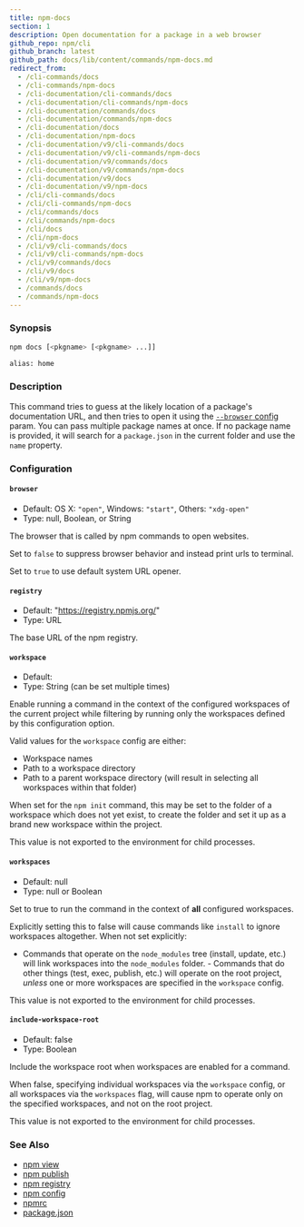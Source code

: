 ```yaml
---
title: npm-docs
section: 1
description: Open documentation for a package in a web browser
github_repo: npm/cli
github_branch: latest
github_path: docs/lib/content/commands/npm-docs.md
redirect_from:
  - /cli-commands/docs
  - /cli-commands/npm-docs
  - /cli-documentation/cli-commands/docs
  - /cli-documentation/cli-commands/npm-docs
  - /cli-documentation/commands/docs
  - /cli-documentation/commands/npm-docs
  - /cli-documentation/docs
  - /cli-documentation/npm-docs
  - /cli-documentation/v9/cli-commands/docs
  - /cli-documentation/v9/cli-commands/npm-docs
  - /cli-documentation/v9/commands/docs
  - /cli-documentation/v9/commands/npm-docs
  - /cli-documentation/v9/docs
  - /cli-documentation/v9/npm-docs
  - /cli/cli-commands/docs
  - /cli/cli-commands/npm-docs
  - /cli/commands/docs
  - /cli/commands/npm-docs
  - /cli/docs
  - /cli/npm-docs
  - /cli/v9/cli-commands/docs
  - /cli/v9/cli-commands/npm-docs
  - /cli/v9/commands/docs
  - /cli/v9/docs
  - /cli/v9/npm-docs
  - /commands/docs
  - /commands/npm-docs
---
```


### Synopsis

```bash
npm docs [<pkgname> [<pkgname> ...]]

alias: home
```

### Description

This command tries to guess at the likely location of a package's
documentation URL, and then tries to open it using the
[`--browser` config](/cli/v9/using-npm/config#browser) param. You can pass multiple
package names at once. If no package name is provided, it will search for a
`package.json` in the current folder and use the `name` property.

### Configuration

#### `browser`

* Default: OS X: `"open"`, Windows: `"start"`, Others: `"xdg-open"`
* Type: null, Boolean, or String

The browser that is called by npm commands to open websites.

Set to `false` to suppress browser behavior and instead print urls to
terminal.

Set to `true` to use default system URL opener.



#### `registry`

* Default: "https://registry.npmjs.org/"
* Type: URL

The base URL of the npm registry.



#### `workspace`

* Default:
* Type: String (can be set multiple times)

Enable running a command in the context of the configured workspaces of the
current project while filtering by running only the workspaces defined by
this configuration option.

Valid values for the `workspace` config are either:

* Workspace names
* Path to a workspace directory
* Path to a parent workspace directory (will result in selecting all
  workspaces within that folder)

When set for the `npm init` command, this may be set to the folder of a
workspace which does not yet exist, to create the folder and set it up as a
brand new workspace within the project.

This value is not exported to the environment for child processes.

#### `workspaces`

* Default: null
* Type: null or Boolean

Set to true to run the command in the context of **all** configured
workspaces.

Explicitly setting this to false will cause commands like `install` to
ignore workspaces altogether. When not set explicitly:

- Commands that operate on the `node_modules` tree (install, update, etc.)
will link workspaces into the `node_modules` folder. - Commands that do
other things (test, exec, publish, etc.) will operate on the root project,
_unless_ one or more workspaces are specified in the `workspace` config.

This value is not exported to the environment for child processes.

#### `include-workspace-root`

* Default: false
* Type: Boolean

Include the workspace root when workspaces are enabled for a command.

When false, specifying individual workspaces via the `workspace` config, or
all workspaces via the `workspaces` flag, will cause npm to operate only on
the specified workspaces, and not on the root project.

This value is not exported to the environment for child processes.

### See Also

* [npm view](/cli/v9/commands/npm-view)
* [npm publish](/cli/v9/commands/npm-publish)
* [npm registry](/cli/v9/using-npm/registry)
* [npm config](/cli/v9/commands/npm-config)
* [npmrc](/cli/v9/configuring-npm/npmrc)
* [package.json](/cli/v9/configuring-npm/package-json)
